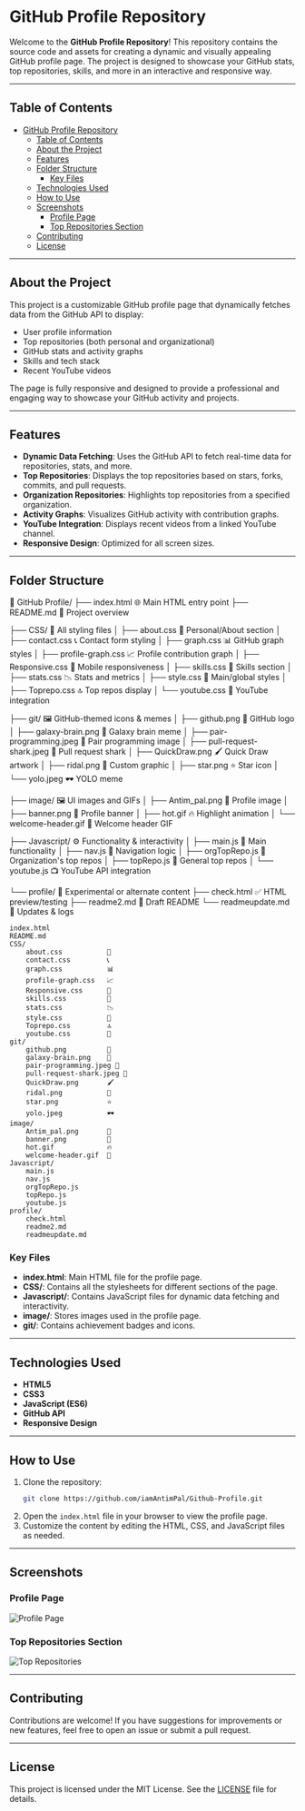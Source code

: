 # GitHub Profile Repository

Welcome to the **GitHub Profile Repository**! This repository contains the source code and assets for creating a dynamic and visually appealing GitHub profile page. The project is designed to showcase your GitHub stats, top repositories, skills, and more in an interactive and responsive way.

---

## Table of Contents

- [GitHub Profile Repository](#github-profile-repository)
  - [Table of Contents](#table-of-contents)
  - [About the Project](#about-the-project)
  - [Features](#features)
  - [Folder Structure](#folder-structure)
    - [Key Files](#key-files)
  - [Technologies Used](#technologies-used)
  - [How to Use](#how-to-use)
  - [Screenshots](#screenshots)
    - [Profile Page](#profile-page)
    - [Top Repositories Section](#top-repositories-section)
  - [Contributing](#contributing)
  - [License](#license)

---

## About the Project

This project is a customizable GitHub profile page that dynamically fetches data from the GitHub API to display:
- User profile information
- Top repositories (both personal and organizational)
- GitHub stats and activity graphs
- Skills and tech stack
- Recent YouTube videos

The page is fully responsive and designed to provide a professional and engaging way to showcase your GitHub activity and projects.

---

## Features

- **Dynamic Data Fetching**: Uses the GitHub API to fetch real-time data for repositories, stats, and more.
- **Top Repositories**: Displays the top repositories based on stars, forks, commits, and pull requests.
- **Organization Repositories**: Highlights top repositories from a specified organization.
- **Activity Graphs**: Visualizes GitHub activity with contribution graphs.
- **YouTube Integration**: Displays recent videos from a linked YouTube channel.
- **Responsive Design**: Optimized for all screen sizes.

---

## Folder Structure
📁 GitHub Profile/
├── index.html                🌐 Main HTML entry point
├── README.md                 📘 Project overview

├── CSS/                      🎨 All styling files
│   ├── about.css             📝 Personal/About section
│   ├── contact.css           📞 Contact form styling
│   ├── graph.css             📊 GitHub graph styles
│   ├── profile-graph.css     📈 Profile contribution graph
│   ├── Responsive.css        📱 Mobile responsiveness
│   ├── skills.css            💼 Skills section
│   ├── stats.css             📉 Stats and metrics
│   ├── style.css             🎨 Main/global styles
│   ├── Toprepo.css           🔝 Top repos display
│   └── youtube.css           🎥 YouTube integration

├── git/                      🖼️ GitHub-themed icons & memes
│   ├── github.png            🐙 GitHub logo
│   ├── galaxy-brain.png      🧠 Galaxy brain meme
│   ├── pair-programming.jpeg 🤝 Pair programming image
│   ├── pull-request-shark.jpeg 🦈 Pull request shark
│   ├── QuickDraw.png         🖌️ Quick Draw artwork
│   ├── ridal.png             🎨 Custom graphic
│   ├── star.png              ⭐ Star icon
│   └── yolo.jpeg             🕶️ YOLO meme

├── image/                    🖼️ UI images and GIFs
│   ├── Antim_pal.png         👤 Profile image
│   ├── banner.png            🌟 Profile banner
│   ├── hot.gif               🔥 Highlight animation
│   └── welcome-header.gif    🎉 Welcome header GIF

├── Javascript/               ⚙️ Functionality & interactivity
│   ├── main.js               🔧 Main functionality
│   ├── nav.js                🧭 Navigation logic
│   ├── orgTopRepo.js         🏢 Organization's top repos
│   ├── topRepo.js            📂 General top repos
│   └── youtube.js            📺 YouTube API integration

└── profile/                  📄 Experimental or alternate content
    ├── check.html            ✅ HTML preview/testing
    ├── readme2.md            📘 Draft README
    └── readmeupdate.md       🔁 Updates & logs

```
index.html
README.md
CSS/
    about.css           📝
    contact.css         📞
    graph.css           📊
    profile-graph.css   📈
    Responsive.css      📱
    skills.css          💼
    stats.css           📉
    style.css           🎨
    Toprepo.css         🔝
    youtube.css         🎥
git/
    github.png          🐙
    galaxy-brain.png    🧠
    pair-programming.jpeg 🤝
    pull-request-shark.jpeg 🦈
    QuickDraw.png       🖌️
    ridal.png           🎨
    star.png            ⭐
    yolo.jpeg           🕶️
image/
    Antim_pal.png       👤
    banner.png          🌟
    hot.gif             🔥
    welcome-header.gif  🎉
Javascript/
    main.js
    nav.js
    orgTopRepo.js
    topRepo.js
    youtube.js
profile/
    check.html
    readme2.md
    readmeupdate.md
```

### Key Files

- **index.html**: Main HTML file for the profile page.
- **CSS/**: Contains all the stylesheets for different sections of the page.
- **Javascript/**: Contains JavaScript files for dynamic data fetching and interactivity.
- **image/**: Stores images used in the profile page.
- **git/**: Contains achievement badges and icons.

---

## Technologies Used

- **HTML5**
- **CSS3**
- **JavaScript (ES6)**
- **GitHub API**
- **Responsive Design**

---

## How to Use

1. Clone the repository:
   ```bash
   git clone https://github.com/iamAntimPal/Github-Profile.git
   ```
2. Open the `index.html` file in your browser to view the profile page.
3. Customize the content by editing the HTML, CSS, and JavaScript files as needed.

---

## Screenshots

### Profile Page
![Profile Page](image/banner.png)

### Top Repositories Section
![Top Repositories](image/welcome-header.gif)

---

## Contributing

Contributions are welcome! If you have suggestions for improvements or new features, feel free to open an issue or submit a pull request.

---

## License

This project is licensed under the MIT License. See the [LICENSE](LICENSE) file for details.